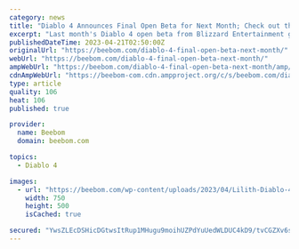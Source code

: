 ```yaml
---
category: news
title: "Diablo 4 Announces Final Open Beta for Next Month; Check out the Details!"
excerpt: "Last month's Diablo 4 open beta from Blizzard Entertainment gave everyone a bite-sized taste of what to expect from the full game. With everyone getting ..."
publishedDateTime: 2023-04-21T02:50:00Z
originalUrl: "https://beebom.com/diablo-4-final-open-beta-next-month/"
webUrl: "https://beebom.com/diablo-4-final-open-beta-next-month/"
ampWebUrl: "https://beebom.com/diablo-4-final-open-beta-next-month/amp/"
cdnAmpWebUrl: "https://beebom-com.cdn.ampproject.org/c/s/beebom.com/diablo-4-final-open-beta-next-month/amp/"
type: article
quality: 106
heat: 106
published: true

provider:
  name: Beebom
  domain: beebom.com

topics:
  - Diablo 4

images:
  - url: "https://beebom.com/wp-content/uploads/2023/04/Lilith-Diablo-4-Class.jpg"
    width: 750
    height: 500
    isCached: true

secured: "YwsZLEcDSHicDGtwsItRup1MHugu9moihUZPdYuUedWLDUC4kD9/tvCGZXv6sAtF4iYYowKgN8gcZm3BhqPiuxwCScdabD8UpgK3KmQ7I+kWHC7LaPWddbD3ZQKxzTlEW09Qt/Qu3c6JD/S2kigH3XxFe85KzV/3NsEvc0soQc1Q8/MICRUo6luiRe8JU9t6ya3bOldzMSWhAV3UUUATbk094XnLth2vismMEsF9r+//cIuY+KTsEn5e01oQRkRUebgWmwETmTjChCbRgwYfYZOe9JY9KUGrjuBNyIByWxC6tC8B0E8CTcyOE3RaqmY1n1Ja2QanYhRoFdQCLMdCKlaLx2l8Y5da7HV2zC/Cyt8=;6aTGrzeHdksEVTsZcSx1DA=="
---
```


